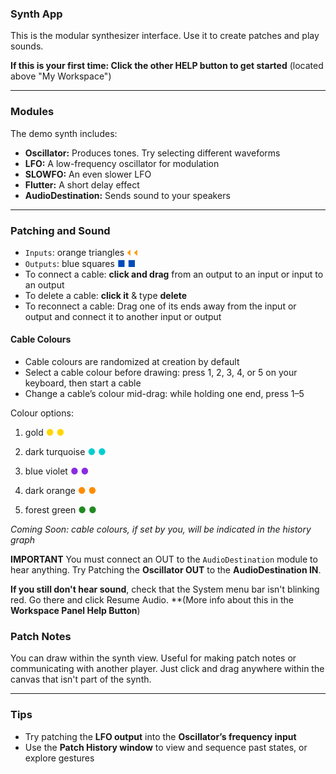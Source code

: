 ### Synth App

This is the modular synthesizer interface. Use it to create patches and play sounds. 

**If this is your first time: Click the other HELP button to get started** (located above "My Workspace")

---

### Modules

The demo synth includes:

- **Oscillator:** Produces tones. Try selecting different waveforms  
- **LFO:** A low-frequency oscillator for modulation  
- **SLOWFO:** An even slower LFO  
- **Flutter:** A short delay effect  
- **AudioDestination:** Sends sound to your speakers  

---

### Patching and Sound

- `Inputs`: orange triangles <span style="color:#ff9900">⏴</span>  <span style="color:#ff9900">⏴</span> 
- `Outputs`: blue squares  <span style="color:#004cb8">■</span>  <span style="color:#004cb8">■</span> 
- To connect a cable: **click and drag** from an output to an input or input to an output
- To delete a cable: **click it** & type **delete**
- To reconnect a cable: Drag one of its ends away from the input or output and connect it to another input or output

#### Cable Colours

- Cable colours are randomized at creation by default
- Select a cable colour before drawing: press 1, 2, 3, 4, or 5 on your keyboard, then start a cable
- Change a cable’s colour mid-drag: while holding one end, press 1–5

Colour options:

1. gold <span style="color:#FFD700">●</span> <span style="color:#FFD700">●</span>

2. dark turquoise <span style="color:#00CED1">●</span> <span style="color:#00CED1">●</span>

3. blue violet <span style="color:#8A2BE2">●</span> <span style="color:#8A2BE2">●</span>

4. dark orange <span style="color:#FF8C00">●</span> <span style="color:#FF8C00">●</span>

5. forest green <span style="color:#228B22">●</span> <span style="color:#228B22">●</span>


*Coming Soon: cable colours, if set by you, will be indicated in the history graph*

**IMPORTANT** You must connect an OUT to the `AudioDestination` module to hear anything. Try Patching the **Oscillator OUT** to the **AudioDestination IN**. 

**If you still don't hear sound**, check that the System menu bar isn't blinking red. Go there and click Resume Audio. **(More info about this in the **Workspace Panel Help Button**)

### Patch Notes

You can draw within the synth view. Useful for making patch notes or communicating with another player. Just click and drag anywhere within the canvas that isn't part of the synth. 

---

### Tips

- Try patching the **LFO output** into the **Oscillator’s frequency input**   
- Use the **Patch History window** to view and sequence past states, or explore gestures
